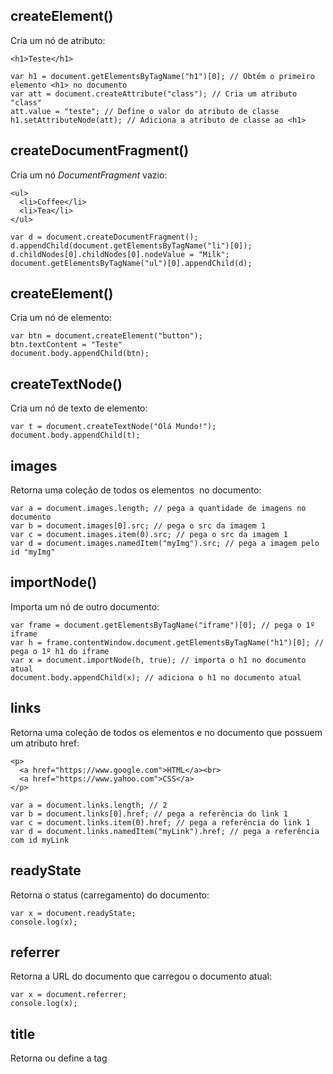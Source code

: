 ## createElement()
Cria um nó de atributo:

    <h1>Teste</h1>

    var h1 = document.getElementsByTagName("h1")[0]; // Obtém o primeiro elemento <h1> no documento
    var att = document.createAttribute("class"); // Cria um atributo "class"
    att.value = "teste"; // Define o valor do atributo de classe
    h1.setAttributeNode(att); // Adiciona a atributo de classe ao <h1>
    
## createDocumentFragment()
Cria um nó *DocumentFragment* vazio:

    <ul>
      <li>Coffee</li>
      <li>Tea</li>
    </ul>
    
    var d = document.createDocumentFragment();
    d.appendChild(document.getElementsByTagName("li")[0]);
    d.childNodes[0].childNodes[0].nodeValue = "Milk";
    document.getElementsByTagName("ul")[0].appendChild(d);
    
## createElement()
Cria um nó de elemento:

    var btn = document.createElement("button");
    btn.textContent = "Teste"
    document.body.appendChild(btn);

## createTextNode()
Cria um nó de texto de elemento:

    var t = document.createTextNode("Olá Mundo!");
    document.body.appendChild(t);

## images
Retorna uma coleção de todos os elementos <img> no documento:

    var a = document.images.length; // pega a quantidade de imagens no documento
    var b = document.images[0].src; // pega o src da imagem 1
    var c = document.images.item(0).src; // pega o src da imagem 1
    var d = document.images.namedItem("myImg").src; // pega a imagem pelo id "myImg"

## importNode()
Importa um nó de outro documento:

    var frame = document.getElementsByTagName("iframe")[0]; // pega o 1º iframe 
    var h = frame.contentWindow.document.getElementsByTagName("h1")[0]; // pega o 1º h1 do iframe
    var x = document.importNode(h, true); // importa o h1 no documento atual
    document.body.appendChild(x); // adiciona o h1 no documento atual

## links
Retorna uma coleção de todos os elementos <a> e <area> no documento que possuem um atributo href:

    <p>
      <a href="https://www.google.com">HTML</a><br>
      <a href="https://www.yahoo.com">CSS</a>
    </p>
    
    var a = document.links.length; // 2
    var b = document.links[0].href; // pega a referência do link 1
    var c = document.links.item(0).href; // pega a referência do link 1
    var d = document.links.namedItem("myLink").href; // pega a referência com id myLink

## readyState
Retorna o status (carregamento) do documento:

    var x = document.readyState;
    console.log(x);

## referrer
Retorna a URL do documento que carregou o documento atual:

    var x = document.referrer;
    console.log(x);

## title
Retorna ou define a tag <title> da página
    
    var x = document.title;
    console.log(x);
    
## URL
Retorna a url do documento:

    var x = document.URL;
    console.log(x);
    
## write()
Sobrescreve todo Html do documento:
  
    document.write("Olá mundo!"); // wirteln pula de linha se tiver mais de um 
